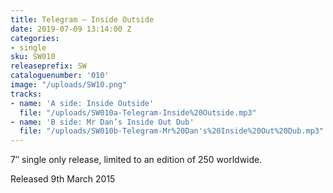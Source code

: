 ```yaml
---
title: Telegram – Inside Outside
date: 2019-07-09 13:14:00 Z
categories:
- single
sku: SW010
releaseprefix: SW
cataloguenumber: '010'
image: "/uploads/SW10.png"
tracks:
- name: 'A side: Inside Outside'
  file: "/uploads/SW010a-Telegram-Inside%20Outside.mp3"
- name: 'B side: Mr Dan’s Inside Out Dub'
  file: "/uploads/SW010b-Telegram-Mr%20Dan's%20Inside%20Out%20Dub.mp3"
---
```


7″ single only release, limited to an edition of 250 worldwide.

Released 9th March 2015